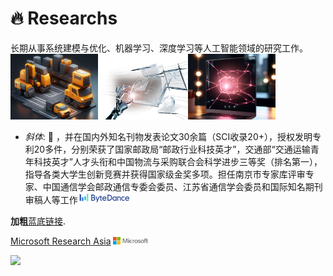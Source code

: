 # 🔥 Researchs
长期从事系统建模与优化、机器学习、深度学习等人工智能领域的研究工作。
 <img src='./images/1.1.png' style="width: 10em;"> <img src='./images/1.2.png' style="width: 10em;"><img src='./images/1.3.png' style="width: 10em;">
- *斜体*: 🎉 
，并在国内外知名刊物发表论文30余篇（SCI收录20+），授权发明专利20多件，分别荣获了国家邮政局“邮政行业科技英才”，交通部“交通运输青年科技英才”人才头衔和中国物流与采购联合会科学进步三等奖（排名第一），指导各类大学生创新竞赛并获得国家级金奖多项。担任南京市专家库评审专家、中国通信学会邮政通信专委会委员、江苏省通信学会委员和国际知名期刊审稿人等工作<img src='./images/tiktok.png' style='width: 6em;'>

**加粗**[蓝底链接](mailto:ren.yi@bytedance.com).

[Microsoft Research Asia](https://www.microsoft.com/en-us/research/group/machine-learning-research-group/) <img src='./images/microsoft_logo.svg' style="width: 4em;">

<a href='https://scholar.google.com/citations?user=4FA6C0AAAAAJ'><img src="https://img.shields.io/endpoint?logo=Google%20Scholar&url=https%3A%2F%2Fcdn.jsdelivr.net%2Fgh%2FRayeRen%2Frayeren.github.io@google-scholar-stats%2Fgs_data_shieldsio.json&labelColor=f6f6f6&color=9cf&style=flat&label=citations"></a>